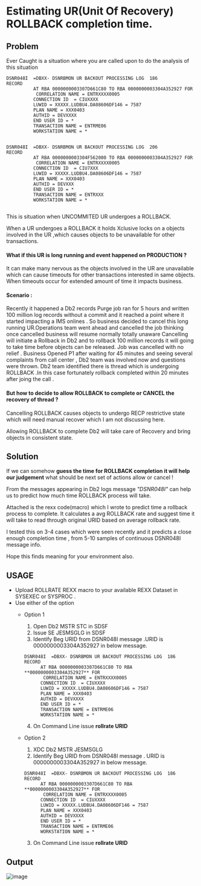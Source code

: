 # Estimating UR(Unit Of Recovery) ROLLBACK completion time.

## Problem
Ever Caught is a situation where you are called upon to do the analysis of this situation

```
DSNR048I  =DBXX- DSNRBMON UR BACKOUT PROCESSING LOG  186             
RECORD                                                               
          AT RBA 0000000003307D661C80 TO RBA 0000000003304A352927 FOR
           CORRELATION NAME = ENTRXXXX0005                           
          CONNECTION ID  = CIUXXXX                                  
          LUWID = XXXXX.LUDBU4.DA08606DF146 = 7587                 
          PLAN NAME = XXX0403                                        
          AUTHID = DEVXXXX                                           
          END USER ID = *                                            
          TRANSACTION NAME = ENTRME06                                
          WORKSTATION NAME = *    


DSNR048I  =DBXX- DSNRBMON UR BACKOUT PROCESSING LOG  206              
RECORD                                                                
          AT RBA 0000000003304F562000 TO RBA 0000000003304A352927 FOR 
           CORRELATION NAME = ENTRXXXX0005                            
          CONNECTION ID  = CIU7XXX                                   
          LUWID = XXXXX.LUDBU4.DA08606DF146 = 7587                  
          PLAN NAME = XXX0403                                         
          AUTHID = DEVXXX                                            
          END USER ID = *                                             
          TRANSACTION NAME = ENTRXXX                                 
          WORKSTATION NAME = * 
       
 ```
 
This is situation when UNCOMMITED UR undergoes a ROLLBACK.

When a UR undergoes a ROLLBACK it holds Xclusive locks on a objects involved in the UR ,which causes objects to be unavailable for other transactions.

#### What if this UR is long running and event happened on PRODUCTION ? 

It can make many nervous as the objects involved in the UR are unavailable which can cause timeouts for other transactions interested in same objects. When timeouts occur for extended amount of time it impacts business.

#### **Scenario** : 
Recently it happened a Db2 records Purge job ran for 5 hours and written 100 million log records without a commit and it reached a point where it started impacting a IMS onlines . So business decided to cancel this long running UR.Operations team went ahead and cancelled the job thinking once cancelled business will resume normally totally unaware Cancelling will initiate a Rollback in Db2 and to rollback 100 million records it will going to take time before objects can be released.
Job was cancelled with no relief . Business Opened P1 after waiting for 45 minutes and seeing several complaints from call center , Db2 team was involved now and questions were thrown. Db2 team identified there is thread which is undergoing ROLLBACK .In this case fortunately rollback completed within 20 minutes after joing the call .

#### But how to decide to allow ROLLBACK to complete or CANCEL the recovery of thread ?

Cancelling ROLLBACK causes objects to undergo RECP restrictive state which will need manual recover which I am not discussing here.

Allowing ROLLBACK to complete Db2 will take care of Recovery and bring objects in consistent state.

## Solution

If we can somehow **guess the time for ROLLBACK completion it will help our judgement** what should be next set of actions allow or cancel !

From the messages appearing in Db2 logs message _"DSNR048I"_ can help us to predict how much time ROLLBACK process will take.

Attached is the rexx code(macro) which I wrote to predict time a rollback process to complete. It calculates a avg ROLLBACK rate and suggest time it will take to read through original URID based on average rollback rate.

I tested this on 3-4 cases which were seen recently and it predicts a close enough completion time , from 5-10 samples of continuous DSNR048I message info.

Hope this finds meaning for your environment also.


## USAGE

- Upload ROLLRATE REXX macro to your available REXX Dataset in SYSEXEC or SYSPROC .
- Use either of the option
  - Option 1                          
    1. Open Db2 MSTR STC in SDSF      
    2. Issue SE JESMSGLG in SDSF              
    3. Identify Beg URID from DSNR048I message .URID is 0000000003304A352927 in below message.
    ```
    DSNR048I  =DBXX- DSNRBMON UR BACKOUT PROCESSING LOG  186             
	RECORD                                                               
          AT RBA 0000000003307D661C80 TO RBA **0000000003304A352927** FOR
           CORRELATION NAME = ENTRXXXX0005                           
          CONNECTION ID  = CIUXXXX                                  
          LUWID = XXXXX.LUDBU4.DA08606DF146 = 7587                 
          PLAN NAME = XXX0403                                        
          AUTHID = DEVXXXX                                           
          END USER ID = *                                            
          TRANSACTION NAME = ENTRME06                                
          WORKSTATION NAME = *    
    ```
    4. On Command Line issue **rollrate URID**
	
  - Option 2                          
    1. XDC  Db2 MSTR JESMSGLG      
    2. Identify Beg URID from DSNR048I message . URID is 0000000003304A352927 in below message.
    ```
    DSNR048I  =DBXX- DSNRBMON UR BACKOUT PROCESSING LOG  186             
	RECORD                                                               
          AT RBA 0000000003307D661C80 TO RBA **0000000003304A352927** FOR
           CORRELATION NAME = ENTRXXXX0005                           
          CONNECTION ID  = CIUXXXX                                  
          LUWID = XXXXX.LUDBU4.DA08606DF146 = 7587                 
          PLAN NAME = XXX0403                                        
          AUTHID = DEVXXXX                                           
          END USER ID = *                                            
          TRANSACTION NAME = ENTRME06                                
          WORKSTATION NAME = *    
    ```
    3. On Command Line issue **rollrate URID**
	
	
          
## Output
   
	
![image](https://user-images.githubusercontent.com/22093620/126893531-0680ef5b-182c-4ffb-9e6e-c7a42daae27c.png)


